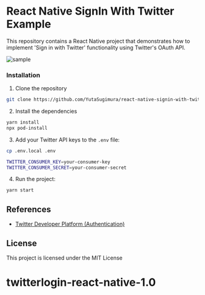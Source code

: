 # React Native SignIn With Twitter Example

This repository contains a React Native project that demonstrates how to implement 'Sign in with Twitter' functionality using Twitter's OAuth API.

![sample](./resource/signin-with-twitter.gif)

### Installation

1. Clone the repository

```zsh
git clone https://github.com/YutaSugimura/react-native-signin-with-twitter-example.git
```

2. Install the dependencies

```zsh
yarn install
npx pod-install
```

3. Add your Twitter API keys to the `.env` file:

```zsh
cp .env.local .env
```

```zsh
TWITTER_CONSUMER_KEY=your-consumer-key
TWITTER_CONSUMER_SECRET=your-consumer-secret
```

4. Run the project:

```zsh
yarn start
```

## References
- [Twitter Developer Platform (Authentication)](https://developer.twitter.com/en/docs/authentication/oauth-1-0a/obtaining-user-access-tokens)

## License

This project is licensed under the MIT License 
# twitterlogin-react-native-1.0
